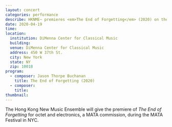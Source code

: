 ```yaml
---
layout: concert
categories: performance
describe: HKNME~ premieres <em>The End of Forgetting</em> (2020) on the MATA Festival
date: 2020-04-19
time:
location:
  institution: DiMenna Center for Classical Music
  building:
  venue: DiMenna Center for Classical Music
  address: 450 W 37th St.
  city: New York
  state: NY
  zip: 10018
program:
  - composer: Jason Thorpe Buchanan
    title: The End of Forgetting (2020)
  - composer:
    title:
thumbnail:
---
```


The Hong Kong New Music Ensemble will give the premiere of *The End of Forgetting* for octet and electronics, a MATA commission, during the MATA Festival in NYC.
